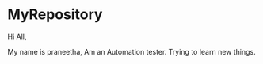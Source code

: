 # MyRepository

Hi All,

My name is praneetha, Am an Automation tester. Trying to learn new things.
